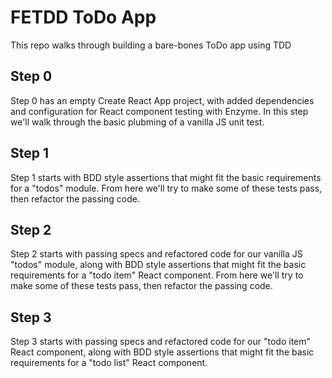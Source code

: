 # FETDD ToDo App

This repo walks through building a bare-bones ToDo app using TDD

## Step 0

Step 0 has an empty Create React App project, with added dependencies and configuration for React component testing with Enzyme.
In this step we'll walk through the basic plubming of a vanilla JS unit test.

## Step 1
Step 1 starts with BDD style assertions that might fit the basic requirements for a "todos" module. From here we'll try to make some of these tests pass, then refactor the passing code.

## Step 2
Step 2 starts with passing specs and refactored code for our vanilla JS "todos" module, along with BDD style assertions that might fit the basic requirements for a "todo item" React component.
From here we'll try to make some of these tests pass, then refactor the passing code.

## Step 3
Step 3 starts with passing specs and refactored code for our "todo item" React component, along with BDD style assertions that might fit the basic requirements for a "todo list" React component.
